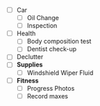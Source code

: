- [ ] Car
	- [ ] Oil Change
	- [ ] Inspection
- [ ] Health
	- [ ] Body composition test
	- [ ] Dentist check-up
- [ ] Declutter
- [ ] **Supplies**
	- [ ] Windshield Wiper Fluid
- [ ] **Fitness**
	- [ ] Progress Photos
	- [ ] Record maxes
